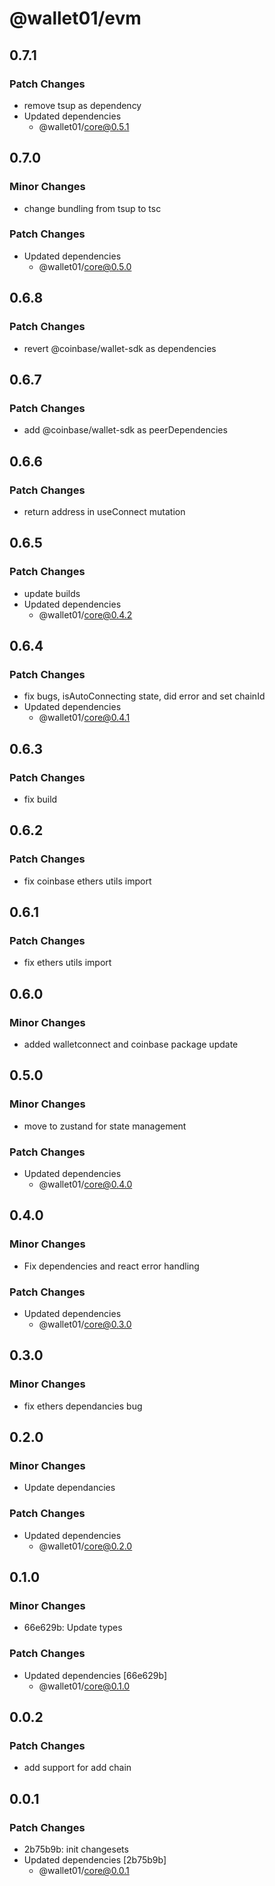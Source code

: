 # @wallet01/evm

## 0.7.1

### Patch Changes

- remove tsup as dependency
- Updated dependencies
  - @wallet01/core@0.5.1

## 0.7.0

### Minor Changes

- change bundling from tsup to tsc

### Patch Changes

- Updated dependencies
  - @wallet01/core@0.5.0

## 0.6.8

### Patch Changes

- revert @coinbase/wallet-sdk as dependencies

## 0.6.7

### Patch Changes

- add @coinbase/wallet-sdk as peerDependencies

## 0.6.6

### Patch Changes

- return address in useConnect mutation

## 0.6.5

### Patch Changes

- update builds
- Updated dependencies
  - @wallet01/core@0.4.2

## 0.6.4

### Patch Changes

- fix bugs, isAutoConnecting state, did error and set chainId
- Updated dependencies
  - @wallet01/core@0.4.1

## 0.6.3

### Patch Changes

- fix build

## 0.6.2

### Patch Changes

- fix coinbase ethers utils import

## 0.6.1

### Patch Changes

- fix ethers utils import

## 0.6.0

### Minor Changes

- added walletconnect and coinbase package update

## 0.5.0

### Minor Changes

- move to zustand for state management

### Patch Changes

- Updated dependencies
  - @wallet01/core@0.4.0

## 0.4.0

### Minor Changes

- Fix dependencies and react error handling

### Patch Changes

- Updated dependencies
  - @wallet01/core@0.3.0

## 0.3.0

### Minor Changes

- fix ethers dependancies bug

## 0.2.0

### Minor Changes

- Update dependancies

### Patch Changes

- Updated dependencies
  - @wallet01/core@0.2.0

## 0.1.0

### Minor Changes

- 66e629b: Update types

### Patch Changes

- Updated dependencies [66e629b]
  - @wallet01/core@0.1.0

## 0.0.2

### Patch Changes

- add support for add chain

## 0.0.1

### Patch Changes

- 2b75b9b: init changesets
- Updated dependencies [2b75b9b]
  - @wallet01/core@0.0.1
